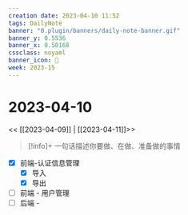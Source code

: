 ```yaml
---
creation date: 2023-04-10 11:52
tags: DailyNote
banner: "0.plugin/banners/daily-note-banner.gif"
banner_y: 0.5536
banner_x: 0.50168
cssclass: noyaml
banner_icon: 💌
week: 2023-15
---
```


# 2023-04-10

<< [[2023-04-09]] | [[2023-04-11]]>>


> [!info]+ 一句话描述你要做、在做、准备做的事情
> 



- [x] 前端-认证信息管理
	- [x] 导入
	- [x] 导出
- [ ] 前端 - 用户管理
- [ ] 后端 - 